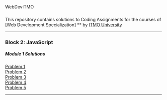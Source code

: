 ## 
WebDevITMO
#####
This repository contains solutions to Coding Assignments for the courses of [Web Development Specialization] ** by [ITMO University](http://profi.ifmo.ru)

***

### Block 2: JavaScript

##### Module 1 Solutions
[Problem 1](https://lidiyau.github.io/WebDevITMO/JavaScript_block/Lesson_1_assignments/problem_1.html)   
[Problem 2](https://lidiyau.github.io/WebDevITMO/JavaScript_block/Lesson_1_assignments/problem_2.html)   
[Problem 3](https://lidiyau.github.io/WebDevITMO/JavaScript_block/Lesson_1_assignments/problem_3.html)   
[Problem 4](https://lidiyau.github.io/WebDevITMO/JavaScript_block/Lesson_1_assignments/Problem_4.html)   
[Problem 5](https://lidiyau.github.io/WebDevITMO/JavaScript_block/Lesson_1_assignments/problem_5.html)   

***
